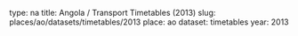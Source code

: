 type: na
title: Angola / Transport Timetables (2013)
slug: places/ao/datasets/timetables/2013
place: ao
dataset: timetables
year: 2013
